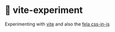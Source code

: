 # 🧪 vite-experiment

Experimenting with [vite](https://vitejs.dev/) and also the [fela css-in-js](http://fela.js.org/)

